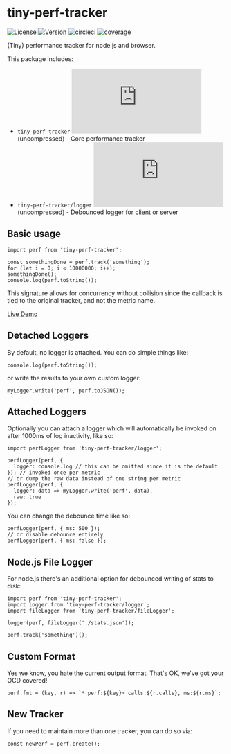 # tiny-perf-tracker

[![License](https://badgen.net/github/license/asilvas/tiny-perf-tracker)](https://github.com/asilvas/tiny-perf-tracker/blob/main/LICENSE)
[![Version](https://badgen.net/npm/v/tiny-perf-tracker)](https://www.npmjs.com/package/tiny-perf-tracker)
[![circleci](https://badgen.net/circleci/github/asilvas/tiny-perf-tracker/main)](https://app.circleci.com/pipelines/github/asilvas/tiny-perf-tracker)
[![coverage](https://badgen.net/codecov/c/github/asilvas/tiny-perf-tracker/main)](https://codecov.io/gh/asilvas/tiny-perf-tracker)

(Tiny) performance tracker for node.js and browser.

This package includes:

* `tiny-perf-tracker` [![Size](https://badgen.net/badgesize/normal/https/unpkg.com/tiny-perf-tracker/dist/core.js)](https://unpkg.com/tiny-perf-tracker/dist/core.js) (uncompressed) - Core performance tracker
* `tiny-perf-tracker/logger` [![Size](https://badgen.net/badgesize/normal/https/unpkg.com/tiny-perf-tracker/dist/logger.js)](https://unpkg.com/tiny-perf-tracker/dist/logger.js) (uncompressed) - Debounced logger for client or server


## Basic usage

```
import perf from 'tiny-perf-tracker';

const somethingDone = perf.track('something');
for (let i = 0; i < 10000000; i++);
somethingDone();
console.log(perf.toString());
```

This signature allows for concurrency without collision since the callback is tied to the original tracker, and not the metric name.

[Live Demo](https://codepen.io/asilvas/pen/WNowOWo)

## Detached Loggers

By default, no logger is attached. You can do simple things like:

```
console.log(perf.toString());
```

or write the results to your own custom logger:

```
myLogger.write('perf', perf.toJSON());
```


## Attached Loggers

Optionally you can attach a logger which will automatically be invoked on after 1000ms of log inactivity, like so:

```
import perfLogger from 'tiny-perf-tracker/logger';

perfLogger(perf, {
  logger: console.log // this can be omitted since it is the default
}); // invoked once per metric
// or dump the raw data instead of one string per metric
perfLogger(perf, {
  logger: data => myLogger.write('perf', data),
  raw: true
});
```

You can change the debounce time like so:

```
perfLogger(perf, { ms: 500 });
// or disable debounce entirely
perfLogger(perf, { ms: false });
```


## Node.js File Logger

For node.js there's an additional option for debounced writing of stats to disk:

```
import perf from 'tiny-perf-tracker';
import logger from 'tiny-perf-tracker/logger';
import fileLogger from 'tiny-perf-tracker/fileLogger';

logger(perf, fileLogger('./stats.json'));

perf.track('something')();
```


## Custom Format

Yes we know, you hate the current output format. That's OK, we've got your OCD covered!

```
perf.fmt = (key, r) => `* perf:${key}> calls:${r.calls}, ms:${r.ms}`;
```


## New Tracker

If you need to maintain more than one tracker, you can do so via:

```
const newPerf = perf.create();
```
